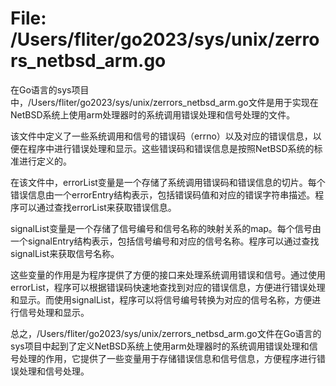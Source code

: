 # File: /Users/fliter/go2023/sys/unix/zerrors_netbsd_arm.go

在Go语言的sys项目中，/Users/fliter/go2023/sys/unix/zerrors_netbsd_arm.go文件是用于实现在NetBSD系统上使用arm处理器时的系统调用错误处理和信号处理的文件。

该文件中定义了一些系统调用和信号的错误码（errno）以及对应的错误信息，以便在程序中进行错误处理和显示。这些错误码和错误信息是按照NetBSD系统的标准进行定义的。

在该文件中，errorList变量是一个存储了系统调用错误码和错误信息的切片。每个错误信息由一个errorEntry结构表示，包括错误码值和对应的错误字符串描述。程序可以通过查找errorList来获取错误信息。

signalList变量是一个存储了信号编号和信号名称的映射关系的map。每个信号由一个signalEntry结构表示，包括信号编号和对应的信号名称。程序可以通过查找signalList来获取信号名称。

这些变量的作用是为程序提供了方便的接口来处理系统调用错误和信号。通过使用errorList，程序可以根据错误码快速地查找到对应的错误信息，方便进行错误处理和显示。而使用signalList，程序可以将信号编号转换为对应的信号名称，方便进行信号处理和显示。

总之，/Users/fliter/go2023/sys/unix/zerrors_netbsd_arm.go文件在Go语言的sys项目中起到了定义NetBSD系统上使用arm处理器时的系统调用错误处理和信号处理的作用，它提供了一些变量用于存储错误信息和信号信息，方便程序进行错误处理和信号处理。


